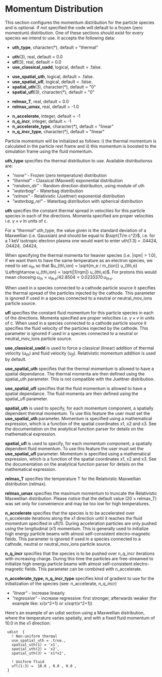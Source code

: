 # Momentum Distribution

This section configures the momentum distribution for the particle
species and is optional. If not specified the code will default to a
frozen (zero momentum) distribution. One of these sections should exist
for every species we intend to use. It accepts the following data:

- **uth_type**, character(\*), default = "thermal"

<!-- -->

- **uth**(3), real, default = 0.0
- **ufl**(3), real, default = 0.0
- **use_classical_uadd**, logical, default = .false.

<!-- -->

- **use_spatial_uth**, logical, default = .false.
- **use_spatial_ufl**, logical, default = .false.
- **spatial_uth**(3), character(\*), default = "0"
- **spatial_ufl**(3), character(\*), default = "0"

<!-- -->

- **relmax_T**, real, default = 0.0
- **relmax_umax**, real, default = -1.0

<!-- -->

- **n_accelerate**, integer, default = -1
- **n_q_incr**, integer, default = -1
- **n_accelerate_type**, character(\*), default = "linear"
- **n_q_incr_type**, character(\*), default = "linear"

Particle momentum will be initialized as follows: i) the thermal
momentum is calculated in the particle rest frame and ii) this momentum
is boosted to the simulation frame using the fluid momentum.

**uth_type** specifies the thermal distribution to use. Available
distributionss are:

- *"none"* - Frozen (zero temperature) distribution
- *"thermal"* - Classical (Maxwell) exponential distribution
- *"random_dir"* - Random direction distribution, using module of uth
- *"waterbag"* - Waterbag distribution
- *"relmax"* - Relativistic (Juettner) exponential distribution
- *"waterbag_rel"* - Waterbag distribution with spherical distribution

**uth** specifies the constant thermal spread in velocities for this
particle species in each of the directions. Momenta specified are proper
velocities i.e. $\gamma \times v$ in units of c.

For a *"thermal"* uth_type, the value given is the standard deviation of
a Maxwellian (i.e. Gaussian) and should be equal to $\sqrt{T/m c^2}$,
i.e. for a 1 keV isotropic electron plasma one would want to enter
uth(1:3) = .04424, .04424, .04424,

When specifying the thermal momenta for heavier species (i.e.
$\left|rqm\right| > 1.0$), if we want them to have the same temperature
as an electron species, we need to set $u_{th}$ so that
$u_{th\,ion} = \sqrt{m_e / m_{ion}} u_{th\,e} \Leftrightarrow u_{th\,ion} = \sqrt{|1/rqm|} u_{th\,e}$.
For protons this would mean choosing
$u_{th} = u_{th\,e}/42.8504 = 0.0233370 \, u_{th\,e}$.

When used in a species connected to a cathode particle source it
specifies the thermal spread of the particles injected by the cathode.
This parameter is ignored if used in a species connected to a neutral or
neutral_mov_ions particle source.

**ufl** specifies the constant fluid momentum for this particle species
in each of the directions. Momenta specified are proper velocities i.e.
$\gamma \times v$ in units of c. When used in a species connected to a
cathode particle source it specifies the fluid velocity of the particles
injected by the cathode. This parameter is ignored if used in a species
connected to a neutral or neutral_mov_ions particle source.

**use_classical_uadd** is used to force a classical (linear) addition of
thermal velocity ($u_{th}$) and fluid velocity ($u_{fl}$). Relativistic
momentum addition is used by default.

**use_spatial_uth** specifies that the thermal momentum is allowed to
have a spatial dependance. The thermal momenta are then defined using
the spatial_uth parameter. This is not compatible with the Juettner
distribution.

**use_spatial_ufl** specifies that the fluid momentum is allowed to have
a spatial dependance. The fluid momenta are then defined using the
spatial_ufl parameter.

**spatial_uth** is used to specify, for each momentum component, a
spatially dependent thermal momentum. To use this feature the user must
set the **use_spatial_uth** parameter. Momentum is specified using a
mathematical expression, which is a function of the spatial coordinates
x1, x2 and x3. See the documentation on the analytical function parser
for details on the mathematical expression.

**spatial_ufl** is used to specify, for each momentum component, a
spatially dependent fluid momentum. To use this feature the user must
set the **use_spatial_ufl** parameter. Momentum is specified using a
mathematical expression, which is a function of the spatial coordinates
x1, x2 and x3. See the documentation on the analytical function parser
for details on the mathematical expression.

**relmax_T** specifies the temperature T for the Relativistic Maxwellian
distribution (relmax).

**relmax_umax** specifies the maximum momentum to truncate the
Relativistic Maxwellian distribution. Please notice that the default
value (20 × relmax_T) was set only for convenience and may be too low
for high temperatures.

**n_accelerate** specifies that the species is to be accelerated over
n_accelerate iterations along the x1 direction until it reaches the
fluid momentum specified in ufl(1). During acceleration particles are
only pushed using the longitudinal (x1) momentum. This is generally used
to initialize high energy particle beams with almost self-consistent
electro-magnetic fields. This parameter is ignored if used in a species
connected to a cathode, neutral or neutral_mov_ions particle source.

**n_q_incr** specifies that the species is to be pushed over n_q_incr
iterations with increasing charge. During this time the particles are
free-streamed to initialize high energy particle beams with almost
self-consistent electro-magnetic fields. This parameter can be combined
with n_accelerate.

**n_accelerate_type, n_q_incr_type** specifies kind of gradient to use
for the initialization of the species (see: n_accelerate, n_q_incr)

- *"linear"* - increase linearly
- *"regressive"* - increase regressive: first stronger, afterwards
  weaker (for example like: x/(x^2+1) or x/sqrt(x^2+1))

Here's an example of an udist section using a Maxwellian distribution,
where the temperature varies spatially, and with a fixed fluid momentum
of 10.0 in the x1 direction:

```text
 udist  {  
   ! Non-uniform thermal  
   use_spatial_uth = .true.,  
   spatial_uth(1) = 'x1',  
   spatial_uth(2) = 'x2',  
   spatial_uth(3) = 'x1*x2',  
 
   ! Uniform fluid  
   ufl(1:3) =  10.0 , 0.0 , 0.0 , 
 }
```
